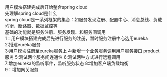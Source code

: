 用户模块搭建完成后开始整合spring cloud  
先理解spring cloud是什么  
spring cloud是一系列框架的集合：如服务发现注册、配置中心、消息总线、负载均衡、断路器、数据监控等  
基础的功能就是服务注册、服务发现、和服务间调用  
1：用户模块搭建完成后先进行服务的注册，暂时服务注册中心选用eureka  
2:搭建eureka服务  
3:用户模块注册至eureka服务上
4:新增一个业务服务调用用户服务接口 product服务
5:测试两个服务间连通性
6:测试两种方式进行远程调用  
7:增加eureka的监听事件，监听服务状态
8:增加客户端负载均衡  
9：增加网关服务

